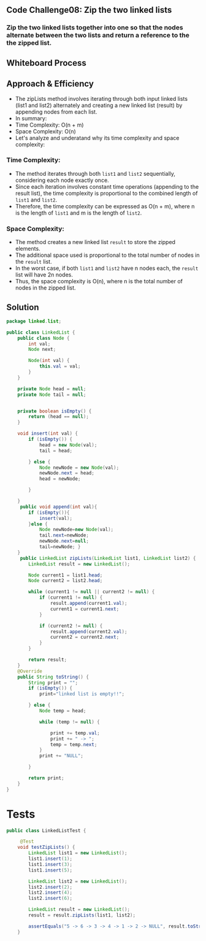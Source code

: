 ## Code Challenge08: Zip the two linked lists
### Zip the two linked lists together into one so that the nodes alternate between the two lists and return a reference to the the zipped list.
## Whiteboard Process


## Approach & Efficiency
- The zipLists method involves iterating through both input linked lists (list1 and list2) alternately and creating a new linked list (result) by appending nodes from each list. 
- In summary:
- Time Complexity: O(n + m)
- Space Complexity: O(n)
- Let's analyze and underatand why its time complexity and space complexity:
### Time Complexity:
- The method iterates through both `list1` and `list2` sequentially, considering each node exactly once.
- Since each iteration involves constant time operations (appending to the result list), the time complexity is proportional to the combined length of `list1` and `list2`.
- Therefore, the time complexity can be expressed as O(n + m), where n is the length of `list1` and m is the length of `list2`.

### Space Complexity: 
- The method creates a new linked list `result` to store the zipped elements.
- The additional space used is proportional to the total number of nodes in the `result` list.
- In the worst case, if both `list1` and `list2` have n nodes each, the `result` list will have 2n nodes.
- Thus, the space complexity is O(n), where n is the total number of nodes in the zipped list.

## Solution
``` java 
package linked.list;

public class LinkedList {
    public class Node {
        int val;
        Node next;

        Node(int val) {
            this.val = val;
        }
    }

    private Node head = null;
    private Node tail = null;


    private boolean isEmpty() {
        return (head == null);
    }

    void insert(int val) {
        if (isEmpty()) {
            head = new Node(val);
            tail = head;

        } else {
            Node newNode = new Node(val);
            newNode.next = head;
            head = newNode;

        }

    }
     public void append(int val){
        if (isEmpty()){
            insert(val);
        }else {
            Node newNode=new Node(val);
            tail.next=newNode;
            newNode.next=null;
            tail=newNode; }
    } 
     public LinkedList zipLists(LinkedList list1, LinkedList list2) {
        LinkedList result = new LinkedList();

        Node current1 = list1.head;
        Node current2 = list2.head;

        while (current1 != null || current2 != null) {
            if (current1 != null) {
                result.append(current1.val);
                current1 = current1.next;
            }

            if (current2 != null) {
                result.append(current2.val);
                current2 = current2.next;
            }
        }

        return result;
    }
    @Override
    public String toString() {
        String print = "";
        if (isEmpty()) {
            print="linked list is empty!!";

        } else {
            Node temp = head;

            while (temp != null) {

                print += temp.val;
                print += " -> ";
                temp = temp.next;
            }
            print += "NULL";

        }

        return print;
    }
}

``` 
# Tests 
``` java
public class LinkedListTest {

     @Test
    void testZipLists() {
        LinkedList list1 = new LinkedList();
        list1.insert(1);
        list1.insert(3);
        list1.insert(5);

        LinkedList list2 = new LinkedList();
        list2.insert(2);
        list2.insert(4);
        list2.insert(6);

        LinkedList result = new LinkedList();
        result = result.zipLists(list1, list2);

        assertEquals("5 -> 6 -> 3 -> 4 -> 1 -> 2 -> NULL", result.toString());
    }
```


